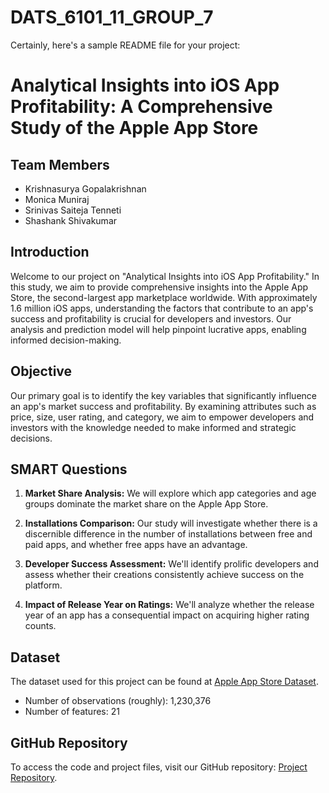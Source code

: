 # DATS_6101_11_GROUP_7
Certainly, here's a sample README file for your project:

# Analytical Insights into iOS App Profitability: A Comprehensive Study of the Apple App Store

## Team Members
- Krishnasurya Gopalakrishnan
- Monica Muniraj
- Srinivas Saiteja Tenneti
- Shashank Shivakumar

## Introduction

Welcome to our project on "Analytical Insights into iOS App Profitability." In this study, we aim to provide comprehensive insights into the Apple App Store, the second-largest app marketplace worldwide. With approximately 1.6 million iOS apps, understanding the factors that contribute to an app's success and profitability is crucial for developers and investors. Our analysis and prediction model will help pinpoint lucrative apps, enabling informed decision-making.

## Objective

Our primary goal is to identify the key variables that significantly influence an app's market success and profitability. By examining attributes such as price, size, user rating, and category, we aim to empower developers and investors with the knowledge needed to make informed and strategic decisions.

## SMART Questions

1. **Market Share Analysis:** We will explore which app categories and age groups dominate the market share on the Apple App Store.

2. **Installations Comparison:** Our study will investigate whether there is a discernible difference in the number of installations between free and paid apps, and whether free apps have an advantage.

3. **Developer Success Assessment:** We'll identify prolific developers and assess whether their creations consistently achieve success on the platform.

4. **Impact of Release Year on Ratings:** We'll analyze whether the release year of an app has a consequential impact on acquiring higher rating counts.

## Dataset

The dataset used for this project can be found at [Apple App Store Dataset](https://www.kaggle.com/datasets/gauthamp10/apple-appstore-apps).

- Number of observations (roughly): 1,230,376
- Number of features: 21

## GitHub Repository

To access the code and project files, visit our GitHub repository: [Project Repository](https://github.com/Srinivas39322/DATS_6101_11_GROUP_7).
